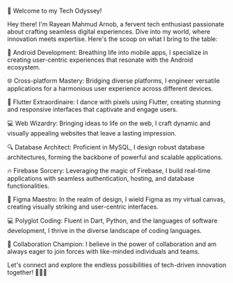 🚀 Welcome to my Tech Odyssey!

Hey there! I'm Rayean Mahmud Arnob, a fervent tech enthusiast passionate about crafting seamless digital experiences. Dive into my world, where innovation meets expertise. Here's the scoop on what I bring to the table:

📱 Android Development: Breathing life into mobile apps, I specialize in creating user-centric experiences that resonate with the Android ecosystem.

🌐 Cross-platform Mastery: Bridging diverse platforms, I engineer versatile applications for a harmonious user experience across different devices.

🚀 Flutter Extraordinaire: I dance with pixels using Flutter, creating stunning and responsive interfaces that captivate and engage users.

💻 Web Wizardry: Bringing ideas to life on the web, I craft dynamic and visually appealing websites that leave a lasting impression.

🔍 Database Architect: Proficient in MySQL, I design robust database architectures, forming the backbone of powerful and scalable applications.

🔥 Firebase Sorcery: Leveraging the magic of Firebase, I build real-time applications with seamless authentication, hosting, and database functionalities.

🎨 Figma Maestro: In the realm of design, I wield Figma as my virtual canvas, creating visually striking and user-centric interfaces.

💻 Polyglot Coding: Fluent in Dart, Python, and the languages of software development, I thrive in the diverse landscape of coding languages.

🤝 Collaboration Champion: I believe in the power of collaboration and am always eager to join forces with like-minded individuals and teams.

Let's connect and explore the endless possibilities of tech-driven innovation together! 👨‍💻✨

<!---
Rayean-Mahmud/Rayean-Mahmud is a ✨ special ✨ repository because its `README.md` (this file) appears on your GitHub profile.
You can click the Preview link to take a look at your changes.
--->
